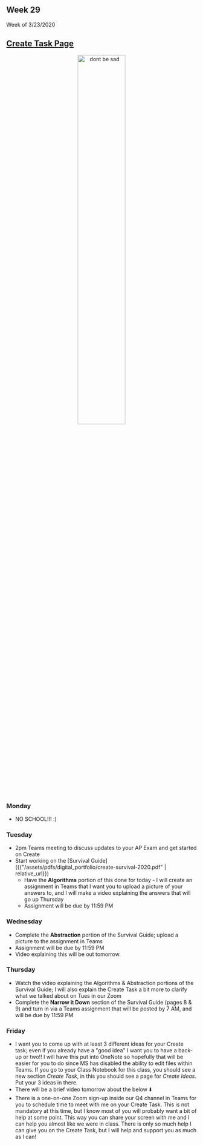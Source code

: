 <meta http-equiv="refresh" content="300"/>


## Week 29  
Week of 3/23/2020  

## [Create Task Page](/ap/units/pt/create)

<div style="text-align:center">
<img src="https://images5.alphacoders.com/423/thumb-1920-423148.jpg" alt="dont be sad" width="50%">
</div>

### Monday  
* NO SCHOOL!!! :)

### Tuesday  
* 2pm Teams meeting to discuss updates to your AP Exam and get started on Create
* Start working on the [Survival Guide]({{"/assets/pdfs/digital_portfolio/create-survival-2020.pdf" | relative_url}})
  * Have the **Algorithms** portion of this done for today - I will create an assignment in Teams that I want you to upload a picture of your answers to, and I will make a video explaining the answers that will go up Thursday
  * Assignment will be due by 11:59 PM

### Wednesday  
* Complete the **Abstraction** portion of the Survival Guide; upload a picture to the assignment in Teams
* Assignment will be due by 11:59 PM
* Video explaining this will be out tomorrow.

### Thursday  
* Watch the video explaining the Algorithms & Abstraction portions of the Survival Guide; I will also explain the Create Task a bit more to clarify what we talked about on Tues in our Zoom
* Complete the **Narrow it Down** section of the Survival Guide (pages 8 & 9) and turn in via a Teams assignment that will be posted by 7 AM, and will be due by 11:59 PM

### Friday  
* I want you to come up with at least 3 different ideas for your Create task; even if you already have a "good idea" I want you to have a back-up or two!! I will have this put into OneNote so hopefully that will be easier for you to do since MS has disabled the ability to edit files within Teams. If you go to your Class Notebook for this class, you should see a new section *Create Task*, in this you should see a page for *Create Ideas*. Put your 3 ideas in there.
* There will be a brief video tomorrow about the below :arrow_down:
* There is a one-on-one Zoom sign-up inside our Q4 channel in Teams for you to schedule time to meet with me on your Create Task. This is not mandatory at this time, but I know most of you will probably want a bit of help at some point. This way you can share your screen with me and I can help you almost like we were in class. There is only so much help I can give you on the Create Task, but I will help and support you as much as I can!